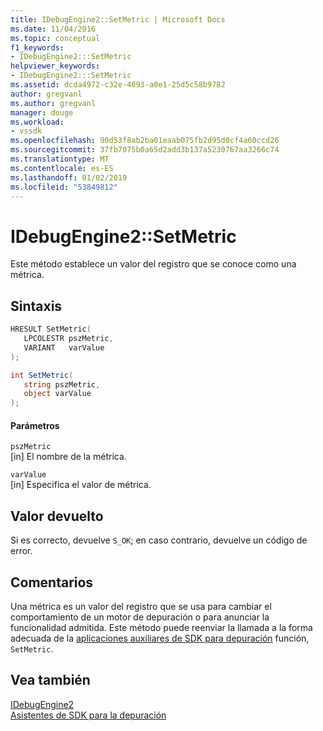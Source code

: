 ```yaml
---
title: IDebugEngine2::SetMetric | Microsoft Docs
ms.date: 11/04/2016
ms.topic: conceptual
f1_keywords:
- IDebugEngine2:::SetMetric
helpviewer_keywords:
- IDebugEngine2:::SetMetric
ms.assetid: dcda4972-c32e-4693-a0e1-25d5c58b9782
author: gregvanl
ms.author: gregvanl
manager: douge
ms.workload:
- vssdk
ms.openlocfilehash: 90d53f8ab2ba01eaab075fb2d95d0cf4a60ccd26
ms.sourcegitcommit: 37fb7075b0a65d2add3b137a5230767aa3266c74
ms.translationtype: MT
ms.contentlocale: es-ES
ms.lasthandoff: 01/02/2019
ms.locfileid: "53849812"
---
```

# <a name="idebugengine2setmetric"></a>IDebugEngine2::SetMetric
Este método establece un valor del registro que se conoce como una métrica.  
  
## <a name="syntax"></a>Sintaxis  
  
```cpp  
HRESULT SetMetric(  
   LPCOLESTR pszMetric,  
   VARIANT   varValue  
);  
```  
  
```csharp  
int SetMetric(  
   string pszMetric,  
   object varValue  
);  
```  
  
#### <a name="parameters"></a>Parámetros  
 `pszMetric`  
 [in] El nombre de la métrica.  
  
 `varValue`  
 [in] Especifica el valor de métrica.  
  
## <a name="return-value"></a>Valor devuelto  
 Si es correcto, devuelve `S_OK`; en caso contrario, devuelve un código de error.  
  
## <a name="remarks"></a>Comentarios  
 Una métrica es un valor del registro que se usa para cambiar el comportamiento de un motor de depuración o para anunciar la funcionalidad admitida. Este método puede reenviar la llamada a la forma adecuada de la [aplicaciones auxiliares de SDK para depuración](../../../extensibility/debugger/reference/sdk-helpers-for-debugging.md) función, `SetMetric`.  
  
## <a name="see-also"></a>Vea también  
 [IDebugEngine2](../../../extensibility/debugger/reference/idebugengine2.md)   
 [Asistentes de SDK para la depuración](../../../extensibility/debugger/reference/sdk-helpers-for-debugging.md)